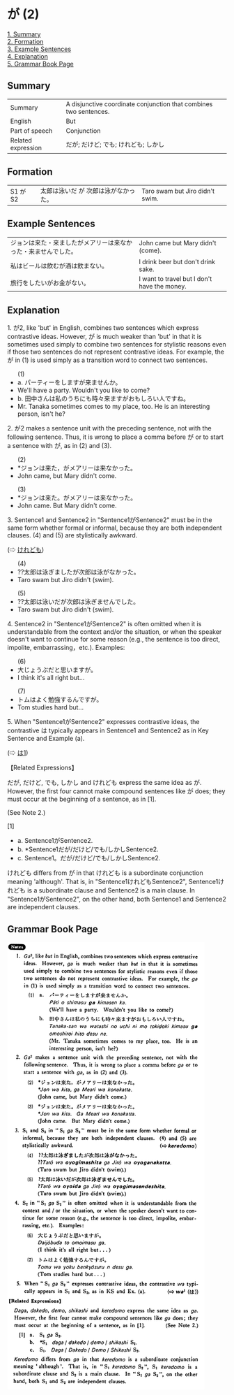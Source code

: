 # が (2)

[1. Summary](#summary)<br>
[2. Formation](#formation)<br>
[3. Example Sentences](#example-sentences)<br>
[4. Explanation](#explanation)<br>
[5. Grammar Book Page](#grammar-book-page)<br>


## Summary

<table><tr>   <td>Summary</td>   <td>A disjunctive coordinate conjunction that combines two sentences.</td></tr><tr>   <td>English</td>   <td>But</td></tr><tr>   <td>Part of speech</td>   <td>Conjunction</td></tr><tr>   <td>Related expression</td>   <td>だが; だけど; でも; けれども; しかし</td></tr></table>

## Formation

<table class="table"> <tbody><tr class="tr head"> <td class="td"><span class="bold"><span>S1</span><span>&nbsp;</span><span class="concept">が</span> <span class="bold"><span>S2</span> </span></span></td> <td class="td"><span>太郎は泳いだ </span><span class="concept">が</span><span> 次郎は泳がなかった。</span> </td> <td class="td"><span>Taro    swam but Jiro didn't swim.</span></td> </tr> </tbody></table>

## Example Sentences

<table><tr>   <td>ジョンは来た・来ましたがメアリーは来なかった・来ませんでした。</td>   <td>John came but Mary didn't (come).</td></tr><tr>   <td>私はビールは飲むが酒は飲まない。</td>   <td>I drink beer but don't drink sake.</td></tr><tr>   <td>旅行をしたいがお金がない。</td>   <td>I want to travel but I don't have the money.</td></tr></table>

## Explanation

<p>1. <span class="cloze">が</span>2, like 'but' in English, combines two sentences which express contrastive ideas. However, <span class="cloze">が</span> is much weaker than 'but' in that it is sometimes used simply to combine two sentences for stylistic reasons even if those two sentences do not represent contrastive ideas. For example, the <span class="cloze">が</span> in (1) is used simply as a transition word to connect two sentences.</p>  <ul>(1) <li>a. パーティーをします<span class="cloze">が</span>来ませんか。</li> <li>We'll have a party. Wouldn't you like to come?</li> <div class="divide"></div> <li>b. 田中さんは私のうちにも時々来ます<span class="cloze">が</span>おもしろい人ですね。</li> <li>Mr. Tanaka sometimes comes to my place, too. He is an interesting person, isn't he?</li> </ul>  <p>2. <span class="cloze">が</span>2 makes a sentence unit with the preceding sentence, not with the following sentence. Thus, it is wrong to place a comma before <span class="cloze">が</span> or to start a sentence with <span class="cloze">が</span>, as in (2) and (3).</p>  <ul>(2) <li>*ジョンは来た，<span class="cloze">が</span>メアリーは来なかった。</li> <li>John came, but Mary didn't come.</li> </ul>  <ul>(3) <li>*ジョンは来た。<span class="cloze">が</span>メアリーは来なかった。</li> <li>John came. But Mary didn't come.</li> </ul>  <p>3. Sentence1 and Sentence2 in "Sentence1<span class="cloze">が</span>Sentence2" must be in the same form whether formal or informal, because they are both independent clauses. (4) and (5) are stylistically awkward. </p>  <p>(⇨ <a href="#㊦ けれども">けれども</a>)</p>  <ul>(4) <li>??太郎は泳ぎました<span class="cloze">が</span>次郎は泳がなかった。</li> <li>Taro swam but Jiro didn't (swim).</li> </ul>  <ul>(5) <li>??太郎は泳いだ<span class="cloze">が</span>次郎は泳ぎませんでした。</li> <li>Taro swam but Jiro didn't (swim).</li> </ul>  <p>4. Sentence2 in "Sentence1<span class="cloze">が</span>Sentence2" is often omitted when it is understandable from the context and/or the situation, or when the speaker doesn't want to continue for some reason (e.g., the sentence is too direct, impolite, embarrassing，etc.). Examples:</p>  <ul>(6) <li>大じょうぶだと思います<span class="cloze">が</span>。</li> <li>I think it's all right but...</li> </ul>  <ul>(7) <li>トムはよく勉強するんです<span class="cloze">が</span>。</li> <li>Tom studies hard but...</li> </ul>  <p>5. When "Sentence1<span class="cloze">が</span>Sentence2" expresses contrastive ideas, the contrastive は typically appears in Sentence1 and Sentence2 as in Key Sentence and Example (a).</p>  <p>(⇨ <a href="#㊦ は (1)">は1</a>)</p>  <p>【Related Expressions】</p>  <p>だが, だけど, でも, しかし and けれども express the same idea as <span class="cloze">が</span>. However, the first four cannot make compound sentences like <span class="cloze">が</span> does; they must occur at the beginning of a sentence, as in [1].</p>  <p>(See Note 2.)</p>  <p>[1]</p>  <ul> <li>a. Sentence1<span class="cloze">が</span>Sentence2.</li> <div class="divide"></div> <li>b. *Sentence1だが/だけど/でも/しかしSentence2.</li> <div class="divide"></div> <li>c. Sentence1。だが/だけど/でも/しかしSentence2.</li> </ul>  <p>けれども differs from <span class="cloze">が</span> in that けれども is a subordinate conjunction meaning 'although'. That is, in "Sentence1けれどもSentence2", Sentence1けれども is a subordinate clause and Sentence2 is a main clause. In "Sentence1<span class="cloze">が</span>Sentence2", on the other hand, both Sentence1 and Sentence2 are independent clauses.</p>

## Grammar Book Page

![](../img/Basicが2.png)

